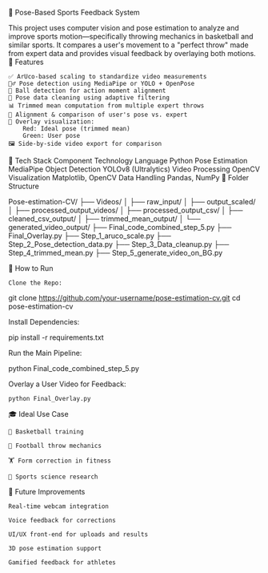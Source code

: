 🏀 Pose-Based Sports Feedback System

This project uses computer vision and pose estimation to analyze and improve sports motion—specifically throwing mechanics in basketball and similar sports. It compares a user's movement to a "perfect throw" made from expert data and provides visual feedback by overlaying both motions.
📌 Features

    ✅ ArUco-based scaling to standardize video measurements
    🧍‍♂️ Pose detection using MediaPipe or YOLO + OpenPose
    🎯 Ball detection for action moment alignment
    🧹 Pose data cleaning using adaptive filtering
    📊 Trimmed mean computation from multiple expert throws
    🧠 Alignment & comparison of user's pose vs. expert
    🎥 Overlay visualization:
        Red: Ideal pose (trimmed mean)
        Green: User pose
    🖼️ Side-by-side video export for comparison

🔧 Tech Stack
Component	Technology
Language	Python
Pose Estimation	MediaPipe
Object Detection	YOLOv8 (Ultralytics)
Video Processing	OpenCV
Visualization	Matplotlib, OpenCV
Data Handling	Pandas, NumPy
📁 Folder Structure

Pose-estimation-CV/
├── Videos/
│   ├── raw_input/
│   ├── output_scaled/
│   ├── processed_output_videos/
│   ├── processed_output_csv/
│   ├── cleaned_csv_output/
│   ├── trimmed_mean_output/
│   └── generated_video_output/
├── Final_code_combined_step_5.py
├── Final_Overlay.py
├── Step_1_aruco_scale.py
├── Step_2_Pose_detection_data.py
├── Step_3_Data_cleanup.py
├── Step_4_trimmed_mean.py
├── Step_5_generate_video_on_BG.py

🚀 How to Run

    Clone the Repo:

git clone https://github.com/your-username/pose-estimation-cv.git
cd pose-estimation-cv

Install Dependencies:

pip install -r requirements.txt

Run the Main Pipeline:

python Final_code_combined_step_5.py

Overlay a User Video for Feedback:

    python Final_Overlay.py

🎓 Ideal Use Case

    🏀 Basketball training

    🏈 Football throw mechanics

    🏋️ Form correction in fitness

    🎥 Sports science research

📌 Future Improvements

    Real-time webcam integration

    Voice feedback for corrections

    UI/UX front-end for uploads and results

    3D pose estimation support

    Gamified feedback for athletes
